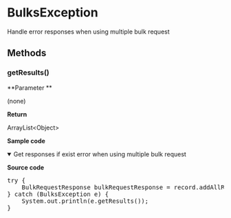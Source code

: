 # BulksException

Handle error responses when using multiple bulk request

## Methods

### getResults()

**Parameter **

(none)

**Return**

ArrayList<Object\>

**Sample code**

<details class="tab-container" open>
<Summary>Get responses if exist error when using multiple bulk request</Summary>

<strong class="tab-name">Source code</strong>

<pre class="inline-code">
try {
    BulkRequestResponse bulkRequestResponse = record.addAllRecords(appID, records);
} catch (BulksException e) {
    System.out.println(e.getResults());
}

</pre>

</details>